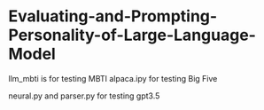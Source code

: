 # Evaluating-and-Prompting-Personality-of-Large-Language-Model

llm_mbti is for testing MBTI
alpaca.ipy for testing Big Five

neural.py and parser.py for testing gpt3.5
